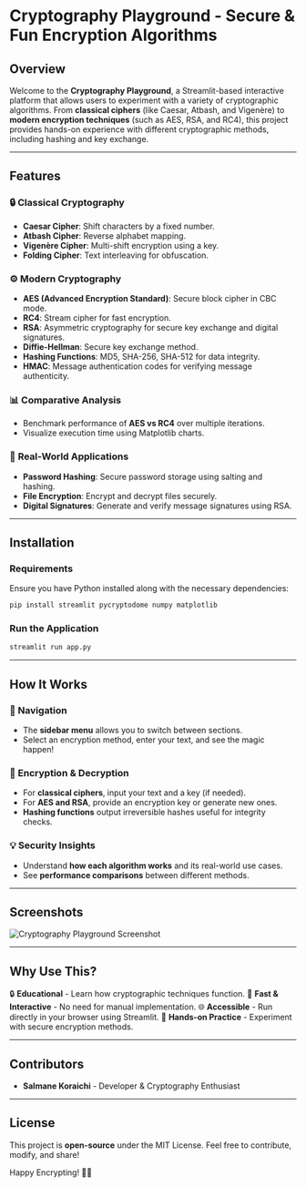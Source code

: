 # Cryptography Playground - Secure & Fun Encryption Algorithms

## Overview
Welcome to the **Cryptography Playground**, a Streamlit-based interactive platform that allows users to experiment with a variety of cryptographic algorithms. From **classical ciphers** (like Caesar, Atbash, and Vigenère) to **modern encryption techniques** (such as AES, RSA, and RC4), this project provides hands-on experience with different cryptographic methods, including hashing and key exchange.

---

## Features
### 🔒 **Classical Cryptography**
- **Caesar Cipher**: Shift characters by a fixed number.
- **Atbash Cipher**: Reverse alphabet mapping.
- **Vigenère Cipher**: Multi-shift encryption using a key.
- **Folding Cipher**: Text interleaving for obfuscation.

### ⚙️ **Modern Cryptography**
- **AES (Advanced Encryption Standard)**: Secure block cipher in CBC mode.
- **RC4**: Stream cipher for fast encryption.
- **RSA**: Asymmetric cryptography for secure key exchange and digital signatures.
- **Diffie-Hellman**: Secure key exchange method.
- **Hashing Functions**: MD5, SHA-256, SHA-512 for data integrity.
- **HMAC**: Message authentication codes for verifying message authenticity.

### 📊 **Comparative Analysis**
- Benchmark performance of **AES vs RC4** over multiple iterations.
- Visualize execution time using Matplotlib charts.

### 🔐 **Real-World Applications**
- **Password Hashing**: Secure password storage using salting and hashing.
- **File Encryption**: Encrypt and decrypt files securely.
- **Digital Signatures**: Generate and verify message signatures using RSA.

---

## Installation
### Requirements
Ensure you have Python installed along with the necessary dependencies:
```sh
pip install streamlit pycryptodome numpy matplotlib
```

### Run the Application
```sh
streamlit run app.py
```

---

## How It Works
### 🔎 Navigation
- The **sidebar menu** allows you to switch between sections.
- Select an encryption method, enter your text, and see the magic happen!

### 🤖 Encryption & Decryption
- For **classical ciphers**, input your text and a key (if needed).
- For **AES and RSA**, provide an encryption key or generate new ones.
- **Hashing functions** output irreversible hashes useful for integrity checks.

### 💡 Security Insights
- Understand **how each algorithm works** and its real-world use cases.
- See **performance comparisons** between different methods.

---

## Screenshots
![Cryptography Playground Screenshot](screenshot.png)

---

## Why Use This?
🔒 **Educational** - Learn how cryptographic techniques function.
🚀 **Fast & Interactive** - No need for manual implementation.
🌐 **Accessible** - Run directly in your browser using Streamlit.
💪 **Hands-on Practice** - Experiment with secure encryption methods.

---

## Contributors
- **Salmane Koraichi** - Developer & Cryptography Enthusiast

---

## License
This project is **open-source** under the MIT License. Feel free to contribute, modify, and share!

Happy Encrypting! 🔐🔑

